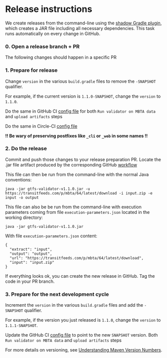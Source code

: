 # Release instructions

We create releases from the command-line using the [shadow Gradle plugin](https://github.com/johnrengelman/shadow), which creates a JAR file including all necessary dependencies.
This task runs automatically on every change in GitHub.

### 0. Open a release branch + PR

The following changes should happen in a specific PR

### 1. Prepare for release
Change `version` in the various `build.gradle` files to remove the `-SNAPSHOT` qualifier. 

For example, if the current version is `1.1.0-SNAPSHOT`, change the `version` to `1.1.0`. 

Do the same in GitHub CI [config file](https://github.com/MobilityData/gtfs-validator/blob/master/.github/workflows/gradle.yml) for
both `Run validator on MBTA data` and `upload artifacts` steps

Do the same in Circle-CI [config file](https://github.com/MobilityData/gtfs-validator/blob/master/.circleci/config.yml)

**!! Be wary of preserving postfixes like `_cli` or `_web` in some names !!**

### 2. Do the release

Commit and push those changes to your release preparation PR. 
Locate the .jar file artifact produced by the corresponding GitHub [workflow](https://github.com/MobilityData/gtfs-validator/actions)

This file can then be run from the command-line with the normal Java conventions:

```
java -jar gtfs-validator-v1.1.0.jar -u https://transitfeeds.com/p/mbta/64/latest/download -i input.zip -e input -o output
```

This file can also be be run from the command-line with execution parameters coming from file `execution-parameters.json` located in the working directory:

```
java -jar gtfs-validator-v1.1.0.jar
```

With file `execution-parameters.json` content: 

```
{
  "extract": "input",
  "output": "output",
  "url": "https://transitfeeds.com/p/mbta/64/latest/download",
  "input": "input.zip"
}
```

If everything looks ok, you can create the new release in GitHub. Tag the code in your PR branch.

### 3. Prepare for the next development cycle

Increment the `version` in the various `build.gradle` files and add the `-SNAPSHOT` qualifier. 

For example, if the version you just released is `1.1.0`, change the `version` to `1.1.1-SNAPSHOT`.

Update the GitHub CI [config file](https://github.com/MobilityData/gtfs-validator/blob/master/.github/workflows/gradle.yml) to point to the new `SNAPSHOT` version.
Both `Run validator on MBTA data` and `upload artifacts` steps

For more details on versioning, see [Understanding Maven Version Numbers](https://docs.oracle.com/middleware/1212/core/MAVEN/maven_version.htm#MAVEN8855).

